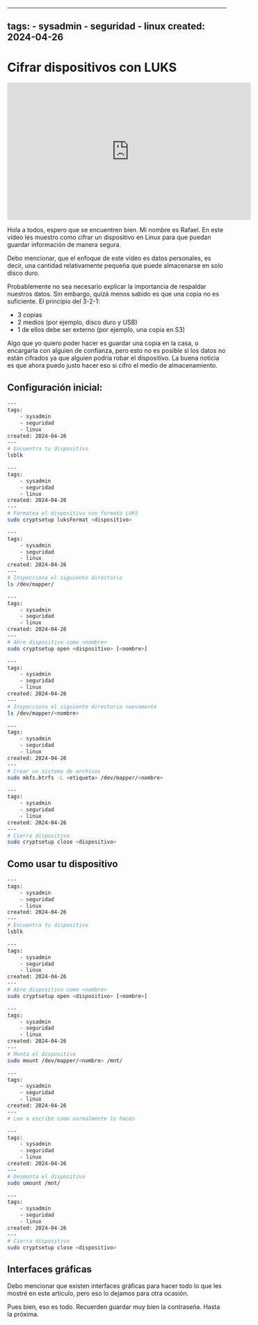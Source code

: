 <!-- vim: set spelllang=es_MX: -->
<!-- slug: cifrar dispositivo con LUKS -->

---
tags:
    - sysadmin
    - seguridad
    - linux
created: 2024-04-26
---
# Cifrar dispositivos con LUKS

<div class='video'>
  <iframe width="560" height="315" src="https://www.youtube.com/embed/YIzfk069uYE?si=4e04fXz5mVrq9L2p" title="YouTube video player" frameborder="0" allow="accelerometer; autoplay; clipboard-write; encrypted-media; gyroscope; picture-in-picture; web-share" referrerpolicy="strict-origin-when-cross-origin" allowfullscreen></iframe>
</div>

Hola a todos, espero que se encuentren bien. Mi nombre es Rafael. En este vídeo les muestro como cifrar un dispositivo en Linux para que puedan guardar información de manera segura.

Debo mencionar, que el enfoque de este vídeo es datos personales, es decir, una cantidad relativamente pequeña que puede almacenarse en solo disco duro.

Probablemente no sea necesario explicar la importancia de respaldar nuestros datos. Sin embargo, quizá menos sabido es que una copia no es suficiente. El principio del 3-2-1:

- 3 copias
- 2 medios (por ejemplo, disco duro y USB)
- 1 de ellos debe ser externo (por ejemplo, una copia en S3)

Algo que yo quiero poder hacer es guardar una copia en la casa, o encargarla con alguien de confianza, pero esto no es posible si los datos no están cifrados ya que alguien podría robar el dispositivo. La buena noticia es que ahora puedo justo hacer eso si cifro el medio de almacenamiento.

## Configuración inicial:

```bash
---
tags:
    - sysadmin
    - seguridad
    - linux
created: 2024-04-26
---
# Encuentra tu dispositivo
lsblk

---
tags:
    - sysadmin
    - seguridad
    - linux
created: 2024-04-26
---
# Formatea el dispositivo con formato LUKS
sudo cryptsetup luksFormat <dispositivo>

---
tags:
    - sysadmin
    - seguridad
    - linux
created: 2024-04-26
---
# Inspecciona el siguiente directorio
ls /dev/mapper/

---
tags:
    - sysadmin
    - seguridad
    - linux
created: 2024-04-26
---
# Abre dispositivo como <nombre>
sudo cryptsetup open <dispositivo> [<nombre>]

---
tags:
    - sysadmin
    - seguridad
    - linux
created: 2024-04-26
---
# Inspecciona el siguiente directorio nuevamente
ls /dev/mapper/<nombre>

---
tags:
    - sysadmin
    - seguridad
    - linux
created: 2024-04-26
---
# Crear un sistema de archivos
sudo mkfs.btrfs -L <etiqueta> /dev/mapper/<nombre>

---
tags:
    - sysadmin
    - seguridad
    - linux
created: 2024-04-26
---
# Cierra dispositivo
sudo cryptsetup close <dispositivo>
```


## Como usar tu dispositivo

```bash
---
tags:
    - sysadmin
    - seguridad
    - linux
created: 2024-04-26
---
# Encuentra tu dispositivo
lsblk

---
tags:
    - sysadmin
    - seguridad
    - linux
created: 2024-04-26
---
# Abre dispositivo como <nombre>
sudo cryptsetup open <dispositivo> [<nombre>]

---
tags:
    - sysadmin
    - seguridad
    - linux
created: 2024-04-26
---
# Monta el dispositivo
sudo mount /dev/mapper/<nombre> /mnt/

---
tags:
    - sysadmin
    - seguridad
    - linux
created: 2024-04-26
---
# Lee o escribe como normalmente lo haces

---
tags:
    - sysadmin
    - seguridad
    - linux
created: 2024-04-26
---
# Desmonta el dispositivo
sudo umount /mnt/

---
tags:
    - sysadmin
    - seguridad
    - linux
created: 2024-04-26
---
# Cierra dispositivo
sudo cryptsetup close <dispositivo>
```

## Interfaces gráficas
Debo mencionar que existen interfaces gráficas para hacer todo lo que les mostré en este articulo, pero eso lo dejamos para otra ocasión.

Pues bien, eso es todo. Recuerden guardar muy bien la contraseña. Hasta la próxima.
